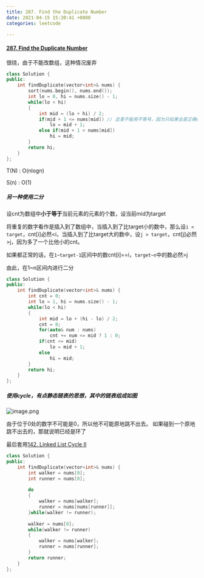 ```yaml
---
title: 287. Find the Duplicate Number
date: 2021-04-15 15:30:41 +0800
categories: leetcode

---
```


#### [287. Find the Duplicate Number](https://leetcode.com/problems/find-the-duplicate-number/)

很绕，由于不能改数组，这种情况废弃

```c++
class Solution {
public:
    int findDuplicate(vector<int>& nums) {
        sort(nums.begin(), nums.end());
        int lo = 0, hi = nums.size() - 1;
        while(lo < hi)
        {
            int mid = (lo + hi) / 2;
            if(mid + 1 <= nums[mid]) // 这里不能用不等号，因为只如果全是正确排列的话，这个一定是等号，如果mid左边出现了重复，那么mid的数会不等于mid+1，但是nums[mid] < mid + 1的情况当且仅当重复数出现在左边或本身就是重复数时才会发生。因此这种情况必然是hi=mid。而nums[mid] >= mid + 1时，如果自身是重复数，那么其余的重复数必然出现在他的右边，因为如果在左边的话，那肯定就小于了。如果自身不是，那就是nums[mid] == mid + 1的情况，也肯定在右边。
                lo = mid + 1;
            else if(mid + 1 > nums[mid])
                hi = mid;
        }
        return hi;
    }
};
```

T(N) : O(nlogn)

S(n) : O(1)

##### 另一种使用二分

设cnt为数组中**小于等于**当前元素的元素的个数，设当前mid为target

将重复的数字看作是插入到了数组中，当插入到了比target小的数中，那么设`i < target`，cnt[i]必然<i，当插入到了比target大的数中，设`j > target`，cnt[j]必然>j，因为多了一个比他小的cnt。

如果都正常的话，在`1~target-1`区间中的数cnt[i]==i，`target~n`中的数必然>j

由此，在1~n区间内进行二分

```c++
class Solution {
public:
    int findDuplicate(vector<int>& nums) {
        int cnt = 0;
        int lo = 1, hi = nums.size() - 1;
        while(lo < hi)
        {
            int mid = lo + (hi - lo) / 2;
            cnt = 0;
            for(auto& num : nums)
                cnt += num <= mid ? 1 : 0;
            if(cnt <= mid)
                lo = mid + 1;
            else
                hi = mid;
        }
        return hi;
    }
};
```







##### 使用cycle，有点静态链表的思想，其中的链表组成如图

![image.png](https://image.cinte.cc/i/2021/04/15/5dfe75d8ed3ce.png)

由于位于0处的数字不可能是0，所以他不可能原地跳不出去。
如果碰到一个原地跳不出去的，那就说明已经是环了

最后套用[142. Linked List Cycle II](https://leetcode.cinte.cc/2021/04/12/142-Linked-List-Cycle-II/)

```c++
class Solution {
public:
    int findDuplicate(vector<int>& nums) {
        int walker = nums[0];
        int runner = nums[0];
        
        do
        {
            walker = nums[walker];
            runner = nums[nums[runner]];
        }while(walker != runner);
        
        walker = nums[0];
        while(walker != runner)
        {
            walker = nums[walker];
            runner = nums[runner];
        }
        return runner;
    }
};
```
